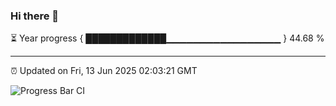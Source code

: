 ### Hi there 👋

⏳ Year progress { █████████████▁▁▁▁▁▁▁▁▁▁▁▁▁▁▁▁▁ } 44.68 %

---

⏰ Updated on Fri, 13 Jun 2025 02:03:21 GMT

![Progress Bar CI](https://github.com/ZhaoGui/ZhaoGui/workflows/Progress%20Bar%20CI/badge.svg)
